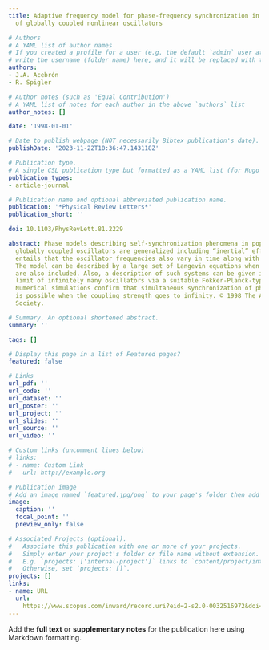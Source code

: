 ```yaml
---
title: Adaptive frequency model for phase-frequency synchronization in large populations
  of globally coupled nonlinear oscillators

# Authors
# A YAML list of author names
# If you created a profile for a user (e.g. the default `admin` user at `content/authors/admin/`), 
# write the username (folder name) here, and it will be replaced with their full name and linked to their profile.
authors:
- J.A. Acebrón
- R. Spigler

# Author notes (such as 'Equal Contribution')
# A YAML list of notes for each author in the above `authors` list
author_notes: []

date: '1998-01-01'

# Date to publish webpage (NOT necessarily Bibtex publication's date).
publishDate: '2023-11-22T10:36:47.143118Z'

# Publication type.
# A single CSL publication type but formatted as a YAML list (for Hugo requirements).
publication_types:
- article-journal

# Publication name and optional abbreviated publication name.
publication: '*Physical Review Letters*'
publication_short: ''

doi: 10.1103/PhysRevLett.81.2229

abstract: Phase models describing self-synchronization phenomena in populations of
  globally coupled oscillators are generalized including “inertial” effects. This
  entails that the oscillator frequencies also vary in time along with their phases.
  The model can be described by a large set of Langevin equations when noise effects
  are also included. Also, a description of such systems can be given in the thermodynamic
  limit of infinitely many oscillators via a suitable Fokker-Planck-type equation.
  Numerical simulations confirm that simultaneous synchronization of phases and frequencies
  is possible when the coupling strength goes to infinity. © 1998 The American Physical
  Society.

# Summary. An optional shortened abstract.
summary: ''

tags: []

# Display this page in a list of Featured pages?
featured: false

# Links
url_pdf: ''
url_code: ''
url_dataset: ''
url_poster: ''
url_project: ''
url_slides: ''
url_source: ''
url_video: ''

# Custom links (uncomment lines below)
# links:
# - name: Custom Link
#   url: http://example.org

# Publication image
# Add an image named `featured.jpg/png` to your page's folder then add a caption below.
image:
  caption: ''
  focal_point: ''
  preview_only: false

# Associated Projects (optional).
#   Associate this publication with one or more of your projects.
#   Simply enter your project's folder or file name without extension.
#   E.g. `projects: ['internal-project']` links to `content/project/internal-project/index.md`.
#   Otherwise, set `projects: []`.
projects: []
links:
- name: URL
  url: 
    https://www.scopus.com/inward/record.uri?eid=2-s2.0-0032516972&doi=10.1103%2fPhysRevLett.81.2229&partnerID=40&md5=00451468b6f189693601573d3e16f45e
---
```


Add the **full text** or **supplementary notes** for the publication here using Markdown formatting.
